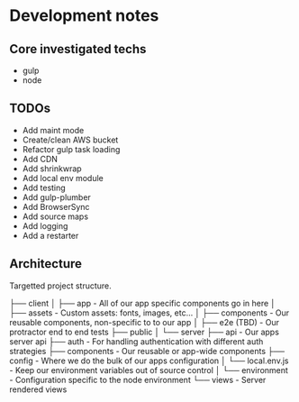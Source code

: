 # Development notes

## Core investigated techs

- gulp
- node

## TODOs

- Add maint mode
- Create/clean AWS bucket
- Refactor gulp task loading
- Add CDN
- Add shrinkwrap
- Add local env module
- Add testing
- Add gulp-plumber
- Add BrowserSync
- Add source maps
- Add logging
- Add a restarter

## Architecture

Targetted project structure.

├── client
│   ├── app                 - All of our app specific components go in here
│   ├── assets              - Custom assets: fonts, images, etc…
│   ├── components          - Our reusable components, non-specific to to our app
│
├── e2e (TBD)                     - Our protractor end to end tests
├── public
│
└── server
    ├── api                 - Our apps server api
    ├── auth                - For handling authentication with different auth strategies
    ├── components          - Our reusable or app-wide components
    ├── config              - Where we do the bulk of our apps configuration
    │   └── local.env.js    - Keep our environment variables out of source control
    │   └── environment     - Configuration specific to the node environment
    └── views               - Server rendered views